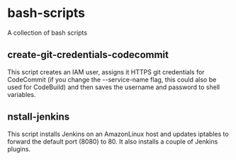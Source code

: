 # bash-scripts
A collection of bash scripts


## create-git-credentials-codecommit

This script creates an IAM user, assigns it HTTPS git credentials for CodeCommit (if you change the --service-name flag, this could also be used for CodeBuild) and then saves the username and password to shell variables.

## nstall-jenkins

This script installs Jenkins on an AmazonLinux host and updates iptables to forward the default port (8080) to 80. It also installs a couple of Jenkins plugins.
